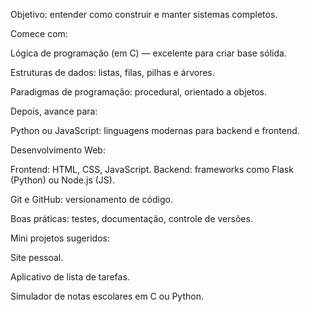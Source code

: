 Objetivo: entender como construir e manter sistemas completos.

Comece com:

Lógica de programação (em C) — excelente para criar base sólida.

Estruturas de dados: listas, filas, pilhas e árvores.

Paradigmas de programação: procedural, orientado a objetos.

Depois, avance para:

Python ou JavaScript: linguagens modernas para backend e frontend.

Desenvolvimento Web:

Frontend: HTML, CSS, JavaScript.
Backend: frameworks como Flask (Python) ou Node.js (JS).

Git e GitHub: versionamento de código.

Boas práticas: testes, documentação, controle de versões.

Mini projetos sugeridos:

Site pessoal.

Aplicativo de lista de tarefas.

Simulador de notas escolares em C ou Python.

